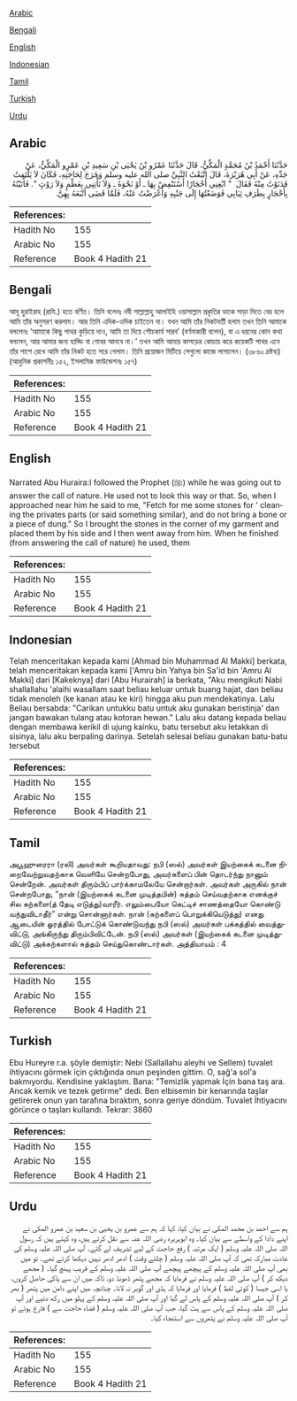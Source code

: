 [Arabic](#arabic)

[Bengali](#bengali)

[English](#english)

[Indonesian](#indonesian)

[Tamil](#tamil)

[Turkish](#turkish)

[Urdu](#urdu)

## Arabic


<div dir="rtl" lang="ar" style={{fontSize:'larger',backgroundColor:'#f8f9fa',padding:20}}>
حَدَّثَنَا أَحْمَدُ بْنُ مُحَمَّدٍ الْمَكِّيُّ، قَالَ حَدَّثَنَا عَمْرُو بْنُ يَحْيَى بْنِ سَعِيدِ بْنِ عَمْرٍو الْمَكِّيُّ، عَنْ جَدِّهِ، عَنْ أَبِي هُرَيْرَةَ، قَالَ اتَّبَعْتُ النَّبِيَّ صلى الله عليه وسلم وَخَرَجَ لِحَاجَتِهِ، فَكَانَ لاَ يَلْتَفِتُ فَدَنَوْتُ مِنْهُ فَقَالَ ‏ "‏ ابْغِنِي أَحْجَارًا أَسْتَنْفِضْ بِهَا ـ أَوْ نَحْوَهُ ـ وَلاَ تَأْتِنِي بِعَظْمٍ وَلاَ رَوْثٍ ‏"‏‏.‏ فَأَتَيْتُهُ بِأَحْجَارٍ بِطَرَفِ ثِيَابِي فَوَضَعْتُهَا إِلَى جَنْبِهِ وَأَعْرَضْتُ عَنْهُ، فَلَمَّا قَضَى أَتْبَعَهُ بِهِنَّ‏.‏
</div>
<div style={{backgroundColor:'#f8f9fa',padding:20, marginBottom: 10}}><table> <thead> <tr> <th>References:</th> <th></th> </tr> </thead> <tbody><tr><td>Hadith No</td><td>155</td></tr><tr><td>Arabic No</td><td>155</td></tr><tr><td>Reference</td><td>Book 4 Hadith 21</td></tr></tbody></table></div>

## Bengali


<div dir="ltr" lang="bn" style={{fontSize:'larger',backgroundColor:'#f8f9fa',padding:20}}>
আবূ হুরাইরাহ (রাযি.) হতে বর্ণিত। তিনি বলেনঃ নবী সাল্লাল্লাহু আলাইহি ওয়াসাল্লাম প্রকৃতির ডাকে সাড়া দিতে বের হলে আমি তাঁর অনুসরণ করলাম। আর তিনি এদিক-ওদিক চাইতেন না। যখন আমি তাঁর নিকটবর্তী হলাম তখন তিনি আমাকে বললেনঃ ‘আমাকে কিছু পাথর কুড়িয়ে দাও, আমি তা দিয়ে শৌচকার্য সারব’ (বর্ণনাকারী বলেন), বা এ ধরনের কোন কথা বললেন, আর আমার জন্য হাড্ডি বা গোবর আনবে না।’ তখন আমি আমার কাপড়ের কোচায় করে কয়েকটি পাথর এনে তাঁর পাশে রেখে আমি তাঁর নিকট হতে সরে গেলাম। তিনি প্রয়োজন মিটিয়ে সেগুলো কাজে লাগালেন। (৩৮৬০ দ্রষ্টব্য) (আধুনিক প্রকাশনীঃ ১৫২, ইসলামিক ফাউন্ডেশনঃ ১৫৭)
</div>
<div style={{backgroundColor:'#f8f9fa',padding:20, marginBottom: 10}}><table> <thead> <tr> <th>References:</th> <th></th> </tr> </thead> <tbody><tr><td>Hadith No</td><td>155</td></tr><tr><td>Arabic No</td><td>155</td></tr><tr><td>Reference</td><td>Book 4 Hadith 21</td></tr></tbody></table></div>

## English


<div dir="ltr" lang="en" style={{fontSize:'larger',backgroundColor:'#f8f9fa',padding:20}}>
Narrated Abu Huraira:I followed the Prophet (ﷺ) while he was going out to answer the call of nature. He used not to look this way or that. So, when I approached near him he said to me, "Fetch for me some stones for ' cleaning the privates parts (or said something similar), and do not bring a bone or a piece of dung." So I brought the stones in the corner of my garment and placed them by his side and I then went away from him. When he finished (from answering the call of nature) he used, them
</div>
<div style={{backgroundColor:'#f8f9fa',padding:20, marginBottom: 10}}><table> <thead> <tr> <th>References:</th> <th></th> </tr> </thead> <tbody><tr><td>Hadith No</td><td>155</td></tr><tr><td>Arabic No</td><td>155</td></tr><tr><td>Reference</td><td>Book 4 Hadith 21</td></tr></tbody></table></div>

## Indonesian


<div dir="ltr" lang="id" style={{fontSize:'larger',backgroundColor:'#f8f9fa',padding:20}}>
Telah menceritakan kepada kami [Ahmad bin Muhammad Al Makki] berkata, telah menceritakan kepada kami ['Amru bin Yahya bin Sa'id bin 'Amru Al Makki] dari [Kakeknya] dari [Abu Hurairah] ia berkata, "Aku mengikuti Nabi shallallahu 'alaihi wasallam saat beliau keluar untuk buang hajat, dan beliau tidak menoleh (ke kanan atau ke kiri) hingga aku pun mendekatinya. Lalu Beliau bersabda: "Carikan untukku batu untuk aku gunakan beristinja' dan jangan bawakan tulang atau kotoran hewan." Lalu aku datang kepada beliau dengan membawa kerikil di ujung kainku, batu tersebut aku letakkan di sisinya, lalu aku berpaling darinya. Setelah selesai beliau gunakan batu-batu tersebut
</div>
<div style={{backgroundColor:'#f8f9fa',padding:20, marginBottom: 10}}><table> <thead> <tr> <th>References:</th> <th></th> </tr> </thead> <tbody><tr><td>Hadith No</td><td>155</td></tr><tr><td>Arabic No</td><td>155</td></tr><tr><td>Reference</td><td>Book 4 Hadith 21</td></tr></tbody></table></div>

## Tamil


<div dir="ltr" lang="ta" style={{fontSize:'larger',backgroundColor:'#f8f9fa',padding:20}}>
அபூஹுரைரா (ரலி) அவர்கள் கூறியதாவது: நபி (ஸல்) அவர்கள் இயற்கைக் கடனை நிறைவேற்றுவதற்காக வெளியே சென்றபோது, அவர்களைப் பின் தொடர்ந்து நானும் சென்றேன். அவர்கள் திரும்பிப் பார்க்காமலேயே சென்றார்கள். அவர்கள் அருகில் நான் சென்றபோது, “நான் (இயற்கைக் கடனை முடித்தபின்) சுத்தம் செய்வதற்காக எனக்குச் சில கற்களை(த் தேடி எடுத்து)வாரீர். எலும்பையோ கெட்டிச் சாணத்தையோ கொண்டு வந்துவிடாதீர்” என்று சொன்னார்கள். நான் (கற்களைப் பொறுக்கியெடுத்து) எனது ஆடையின் ஓரத்தில் போட்டுக் கொண்டுவந்து நபி (ஸல்) அவர்கள் பக்கத்தில் வைத்துவிட்டு, அங்கிருந்து திரும்பிவிட்டேன். நபி (ஸல்) அவர்கள் (இயற்கைக் கடனை முடித்துவிட்டு) அக்கற்களால் சுத்தம் செய்துகொண்டார்கள். அத்தியாயம் : 4
</div>
<div style={{backgroundColor:'#f8f9fa',padding:20, marginBottom: 10}}><table> <thead> <tr> <th>References:</th> <th></th> </tr> </thead> <tbody><tr><td>Hadith No</td><td>155</td></tr><tr><td>Arabic No</td><td>155</td></tr><tr><td>Reference</td><td>Book 4 Hadith 21</td></tr></tbody></table></div>

## Turkish


<div dir="ltr" lang="tr" style={{fontSize:'larger',backgroundColor:'#f8f9fa',padding:20}}>
Ebu Hureyre r.a. şöyle demiştir: Nebi (Sallallahu aleyhi ve Sellem) tuvalet ihtiyacını görmek için çıktığında onun peşinden gittim. O, sağ'a sol'a bakmıyordu. Kendisine yaklaştım. Bana: "Temizlik yapmak İçin bana taş ara. Ancak kemik ve tezek getirme" dedi. Ben elbisemin bir kenarında taşlar getirerek onun yan tarafına bıraktım, sonra geriye döndüm. Tuvalet İhtiyacını görünce o taşları kullandı. Tekrar: 3860
</div>
<div style={{backgroundColor:'#f8f9fa',padding:20, marginBottom: 10}}><table> <thead> <tr> <th>References:</th> <th></th> </tr> </thead> <tbody><tr><td>Hadith No</td><td>155</td></tr><tr><td>Arabic No</td><td>155</td></tr><tr><td>Reference</td><td>Book 4 Hadith 21</td></tr></tbody></table></div>

## Urdu


<div dir="rtl" lang="ur" style={{fontSize:'larger',backgroundColor:'#f8f9fa',padding:20}}>
ہم سے احمد بن محمد المکی نے بیان کیا، کہا کہ ہم سے عمرو بن یحییٰ بن سعید بن عمرو المکی نے اپنے دادا کے واسطے سے بیان کیا۔ وہ ابوہریرہ رضی اللہ عنہ سے نقل کرتے ہیں، وہ کہتے ہیں کہ رسول اللہ صلی اللہ علیہ وسلم ( ایک مرتبہ ) رفع حاجت کے لیے تشریف لے گئے۔ آپ صلی اللہ علیہ وسلم کی عادت مبارکہ تھی کہ آپ صلی اللہ علیہ وسلم ( چلتے وقت ) ادھر ادھر نہیں دیکھا کرتے تھے۔ تو میں بھی آپ صلی اللہ علیہ وسلم کے پیچھے پیچھے آپ صلی اللہ علیہ وسلم کے قریب پہنچ گیا۔ ( مجھے دیکھ کر ) آپ صلی اللہ علیہ وسلم نے فرمایا کہ مجھے پتھر ڈھونڈ دو، تاکہ میں ان سے پاکی حاصل کروں، یا اسی جیسا ( کوئی لفظ ) فرمایا اور فرمایا کہ ہڈی اور گوبر نہ لانا۔ چنانچہ میں اپنے دامن میں پتھر ( بھر کر ) آپ صلی اللہ علیہ وسلم کے پاس لے گیا اور آپ صلی اللہ علیہ وسلم کے پہلو میں رکھ دئیے اور آپ صلی اللہ علیہ وسلم کے پاس سے ہٹ گیا، جب آپ صلی اللہ علیہ وسلم ( قضاء حاجت سے ) فارغ ہوئے تو آپ صلی اللہ علیہ وسلم نے پتھروں سے استنجاء کیا۔
</div>
<div style={{backgroundColor:'#f8f9fa',padding:20, marginBottom: 10}}><table> <thead> <tr> <th>References:</th> <th></th> </tr> </thead> <tbody><tr><td>Hadith No</td><td>155</td></tr><tr><td>Arabic No</td><td>155</td></tr><tr><td>Reference</td><td>Book 4 Hadith 21</td></tr></tbody></table></div>